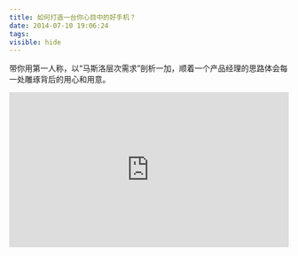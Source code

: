 ```yaml
---
title: 如何打造一台你心目中的好手机？
date: 2014-07-10 19:06:24
tags:
visible: hide
---
```


带你用第一人称，以“马斯洛层次需求”剖析一加，顺着一个产品经理的思路体会每一处雕琢背后的用心和用意。

<!-- more -->

<iframe height="280" width="100%" src='https://player.youku.com/embed/XNzM3NTIyOTY0' frameborder=0 'allowfullscreen'></iframe>